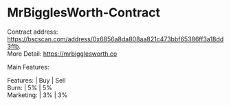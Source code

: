 # MrBigglesWorth-Contract
Contract address: https://bscscan.com/address/0x6856a8da808aa821c473bbf65386ff3a18dd3ffb.  
More Detail: https://mrbigglesworth.co

Main Features:  

Features:	     | Buy	| Sell   
Burn:   | 	5%  |	5%  
Marketing:     |	3%  | 3%  
